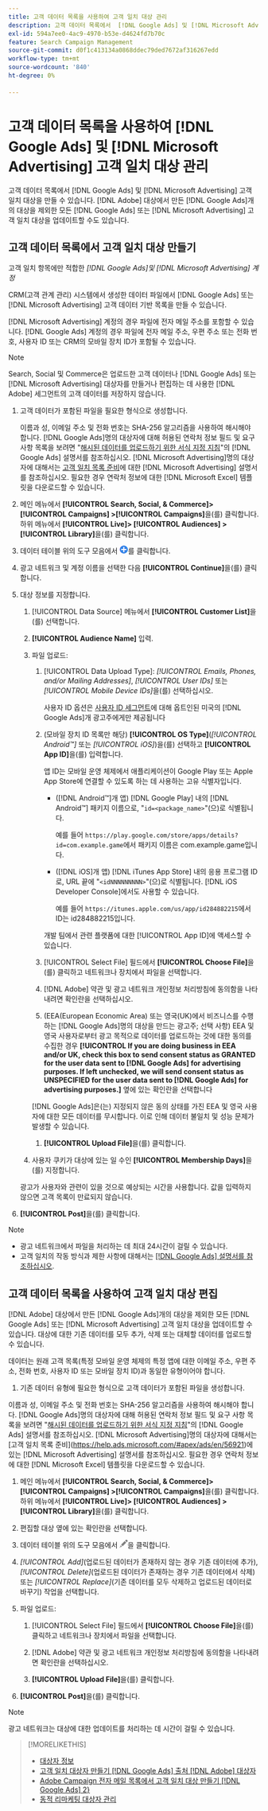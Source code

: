 ```yaml
---
title: 고객 데이터 목록을 사용하여 고객 일치 대상 관리
description: 고객 데이터 목록에서  [!DNL Google Ads] 및 [!DNL Microsoft Advertising] 고객 일치 대상을 만들고 편집하는 방법을 알아봅니다.
exl-id: 594a7ee0-4ac9-4970-b53e-d4624fd7b70c
feature: Search Campaign Management
source-git-commit: d0f1c413134a0868ddec79ded7672af316267edd
workflow-type: tm+mt
source-wordcount: '840'
ht-degree: 0%

---
```


# 고객 데이터 목록을 사용하여 [!DNL Google Ads] 및 [!DNL Microsoft Advertising] 고객 일치 대상 관리

고객 데이터 목록에서 [!DNL Google Ads] 및 [!DNL Microsoft Advertising] 고객 일치 대상을 만들 수 있습니다. [!DNL Adobe] 대상에서 만든 [!DNL Google Ads]개의 대상을 제외한 모든 [!DNL Google Ads] 또는 [!DNL Microsoft Advertising] 고객 일치 대상을 업데이트할 수도 있습니다.

## 고객 데이터 목록에서 고객 일치 대상 만들기

고객 일치 항목에만 적합한 *[!DNL Google Ads]및 [!DNL Microsoft Advertising] 계정*

CRM(고객 관계 관리) 시스템에서 생성한 데이터 파일에서 [!DNL Google Ads] 또는 [!DNL Microsoft Advertising] 고객 데이터 기반 목록을 만들 수 있습니다.

[!DNL Microsoft Advertising] 계정의 경우 파일에 전자 메일 주소를 포함할 수 있습니다. [!DNL Google Ads] 계정의 경우 파일에 전자 메일 주소, 우편 주소 또는 전화 번호, 사용자 ID 또는 CRM의 모바일 장치 ID가 포함될 수 있습니다.

>[!NOTE]
>
>Search, Social 및 Commerce은 업로드한 고객 데이터나 [!DNL Google Ads] 또는 [!DNL Microsoft Advertising] 대상자를 만들거나 편집하는 데 사용한 [!DNL Adobe] 세그먼트의 고객 데이터를 저장하지 않습니다.

1. 고객 데이터가 포함된 파일을 필요한 형식으로 생성합니다.

   이름과 성, 이메일 주소 및 전화 번호는 SHA-256 알고리즘을 사용하여 해시해야 합니다. <!-- Our UI says all, but GGL docs say don't hash user IDs and device IDs. --> [!DNL Google Ads]명의 대상자에 대해 허용된 연락처 정보 필드 및 요구 사항 목록을 보려면 &quot;[해시된 데이터를 업로드하기 위한 서식 지정 지침](https://support.google.com/google-ads/answer/7476159)&quot;의 [!DNL Google Ads] 설명서를 참조하십시오. [!DNL Microsoft Advertising]명의 대상자에 대해서는 [고객 일치 목록 준비](https://help.ads.microsoft.com/#apex/ads/en/56921)에 대한 [!DNL Microsoft Advertising] 설명서를 참조하십시오. 필요한 경우 연락처 정보에 대한 [!DNL Microsoft Excel] 템플릿을 다운로드할 수 있습니다.

1. 메인 메뉴에서 **[!UICONTROL Search, Social, & Commerce]> [!UICONTROL Campaigns] >[!UICONTROL Campaigns]**&#x200B;을(를) 클릭합니다. 하위 메뉴에서 **[!UICONTROL Live]> [!UICONTROL Audiences] >[!UICONTROL Library]**&#x200B;을(를) 클릭합니다.

1. 데이터 테이블 위의 도구 모음에서 ![만들기](/help/search-social-commerce/assets/add.png "만들기")를 클릭합니다.

1. 광고 네트워크 및 계정 이름을 선택한 다음 **[!UICONTROL Continue]**&#x200B;을(를) 클릭합니다.

1. 대상 정보를 지정합니다.

   1. [!UICONTROL Data Source] 메뉴에서 **[!UICONTROL Customer List]**&#x200B;을(를) 선택합니다.

   1. **[!UICONTROL Audience Name]** 입력.

   1. 파일 업로드:

      1. [!UICONTROL Data Upload Type]: *[!UICONTROL Emails, Phones, and/or Mailing Addresses]*, *[!UICONTROL User IDs]* 또는 *[!UICONTROL Mobile Device IDs]*&#x200B;을(를) 선택하십시오.

         사용자 ID 옵션은 [사용자 ID 세그먼트](https://support.google.com/google-ads/answer/9199250)에 대해 옵트인된 미국의 [!DNL Google Ads]개 광고주에게만 제공됩니다

      1. (모바일 장치 ID 목록만 해당) **[!UICONTROL OS Type]**(*[!UICONTROL Android™]* 또는 *[!UICONTROL iOS]*)을(를) 선택하고 **[!UICONTROL App ID]**&#x200B;을(를) 입력합니다.

         앱 ID는 모바일 운영 체제에서 애플리케이션이 Google Play 또는 Apple App Store에 연결할 수 있도록 하는 데 사용하는 고유 식별자입니다.

         * ([!DNL Android™]개 앱) [!DNL Google Play] 내의 [!DNL Android™] 패키지 이름으로, &quot;`id=<package_name>`&quot;(으)로 식별됩니다.

           예를 들어 `https://play.google.com/store/apps/details?id=com.example.game`에서 패키지 이름은 com.example.game입니다.

         * ([!DNL iOS]개 앱) [!DNL iTunes App Store] 내의 응용 프로그램 ID로, URL 끝에 &quot;`<idNNNNNNNNN>`&quot;(으)로 식별됩니다. [!DNL iOS Developer Console]에서도 사용할 수 있습니다.

           예를 들어 `https://itunes.apple.com/us/app/id284882215`에서 ID는 id284882215입니다.

         개발 팀에서 관련 플랫폼에 대한 [!UICONTROL App ID]에 액세스할 수 있습니다.

      1. [!UICONTROL Select File] 필드에서 **[!UICONTROL Choose File]**&#x200B;을(를) 클릭하고 네트워크나 장치에서 파일을 선택합니다.

      1. [!DNL Adobe] 약관 및 광고 네트워크 개인정보 처리방침에 동의함을 나타내려면 확인란을 선택하십시오.

      1. (EEA(European Economic Area) 또는 영국(UK)에서 비즈니스를 수행하는 [!DNL Google Ads]명의 대상을 만드는 광고주; 선택 사항) EEA 및 영국 사용자로부터 광고 목적으로 데이터를 업로드하는 것에 대한 동의를 수집한 경우 **[!UICONTROL If you are doing business in EEA and/or UK, check this box to send consent status as GRANTED for the user data sent to [!DNL Google Ads] for advertising purposes. If left unchecked, we will send consent status as UNSPECIFIED for the user data sent to [!DNL Google Ads] for advertising purposes.]** 옆에 있는 확인란을 선택합니다

      [!DNL Google Ads]은(는) 지정되지 않은 동의 상태를 가진 EEA 및 영국 사용자에 대한 모든 데이터를 무시합니다. 이로 인해 데이터 불일치 및 성능 문제가 발생할 수 있습니다.

      1. **[!UICONTROL Upload File]**&#x200B;을(를) 클릭합니다.

   1. 사용자 쿠키가 대상에 있는 일 수인 **[!UICONTROL Membership Days]**&#x200B;을(를) 지정합니다.

   광고가 사용자와 관련이 있을 것으로 예상되는 시간을 사용합니다. 값을 입력하지 않으면 고객 목록이 만료되지 않습니다.

1. **[!UICONTROL Post]**&#x200B;을(를) 클릭합니다.

>[!NOTE]
>
>* 광고 네트워크에서 파일을 처리하는 데 최대 24시간이 걸릴 수 있습니다.
>* 고객 일치의 작동 방식과 제한 사항에 대해서는 [[!DNL Google Ads] 설명서를 참조하십시오](https://support.google.com/displayvideo/answer/9539301).

## 고객 데이터 목록을 사용하여 고객 일치 대상 편집

[!DNL Adobe] 대상에서 만든 [!DNL Google Ads]개의 대상을 제외한 모든 [!DNL Google Ads] 또는 [!DNL Microsoft Advertising] 고객 일치 대상을 업데이트할 수 있습니다. 대상에 대한 기존 데이터를 모두 추가, 삭제 또는 대체할 데이터를 업로드할 수 있습니다.

데이터는 원래 고객 목록(특정 모바일 운영 체제의 특정 앱에 대한 이메일 주소, 우편 주소, 전화 번호, 사용자 ID 또는 모바일 장치 ID)과 동일한 유형이어야 합니다.

1. 기존 데이터 유형에 필요한 형식으로 고객 데이터가 포함된 파일을 생성합니다.

이름과 성, 이메일 주소 및 전화 번호는 SHA-256 알고리즘을 사용하여 해시해야 합니다. <!-- Our UI says all, but GGL docs say don't hash user IDs and device IDs. --> [!DNL Google Ads]명의 대상자에 대해 허용된 연락처 정보 필드 및 요구 사항 목록을 보려면 &quot;[해시된 데이터를 업로드하기 위한 서식 지정 지침](https://support.google.com/google-ads/answer/7476159)&quot;의 [!DNL Google Ads] 설명서를 참조하십시오. [!DNL Microsoft Advertising]명의 대상자에 대해서는 [고객 일치 목록 준비]&#x200B;(https://help.ads.microsoft.com/#apex/ads/en/56921)에 있는 [!DNL Microsoft Advertising] 설명서를 참조하십시오. 필요한 경우 연락처 정보에 대한 [!DNL Microsoft Excel] 템플릿을 다운로드할 수 있습니다.

1. 메인 메뉴에서 **[!UICONTROL Search, Social, & Commerce]> [!UICONTROL Campaigns] >[!UICONTROL Campaigns]**&#x200B;을(를) 클릭합니다. 하위 메뉴에서 **[!UICONTROL Live]> [!UICONTROL Audiences] >[!UICONTROL Library]**&#x200B;을(를) 클릭합니다.

1. 편집할 대상 옆에 있는 확인란을 선택합니다.

1. 데이터 테이블 위의 도구 모음에서 ![편집](/help/search-social-commerce/assets/edit.png)을 클릭합니다.

1. *[!UICONTROL Add]*(업로드된 데이터가 존재하지 않는 경우 기존 데이터에 추가), *[!UICONTROL Delete]*(업로드된 데이터가 존재하는 경우 기존 데이터에서 삭제) 또는 *[!UICONTROL Replace]*(기존 데이터를 모두 삭제하고 업로드된 데이터로 바꾸기) 작업을 선택합니다.

1. 파일 업로드:

   1. [!UICONTROL Select File] 필드에서 **[!UICONTROL Choose File]**&#x200B;을(를) 클릭하고 네트워크나 장치에서 파일을 선택합니다.

   1. [!DNL Adobe] 약관 및 광고 네트워크 개인정보 처리방침에 동의함을 나타내려면 확인란을 선택하십시오.

   1. **[!UICONTROL Upload File]**&#x200B;을(를) 클릭합니다.

1. **[!UICONTROL Post]**&#x200B;을(를) 클릭합니다.

>[!NOTE]
>
>광고 네트워크는 대상에 대한 업데이트를 처리하는 데 시간이 걸릴 수 있습니다.

>[!MORELIKETHIS]
>
>* [대상자 정보](audience-about.md)
>* [고객 일치 대상자 만들기 [!DNL Google Ads] 출처 [!DNL Adobe] 대상자](google-audience-from-adobe-audience.md)
>* [Adobe Campaign 전자 메일 목록에서 고객 일치 대상 만들기 [!DNL Google Ads] 2&rbrace;](google-audience-from-campaign-email-list.md)
>* [동적 리마케팅 대상자 관리](audience-dynamic-remarketing-manage.md)
